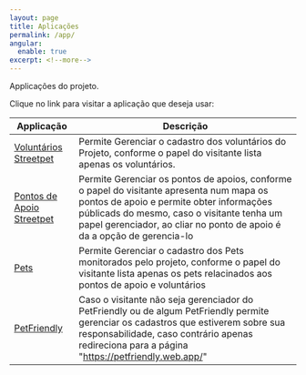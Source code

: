 ```yaml
---
layout: page
title: Aplicações
permalink: /app/
angular:
  enable: true
excerpt: <!--more-->
---
```


Applicações do projeto.

<!--more-->

Clique no link para visitar a aplicação que deseja usar:

| Applicação | Descrição |
| ---------- | --------- |
| [Voluntários Streetpet](./voluntarios) | Permite Gerenciar o cadastro dos voluntários do Projeto, conforme o papel do visitante lista apenas os voluntários. |
| [Pontos de Apoio Streetpet](./pontos) | Permite Gerenciar os pontos de apoios, conforme o papel do visitante apresenta num mapa os pontos de apoio e permite obter informações públicads do mesmo, caso o visitante tenha um papel gerenciador, ao cliar no ponto de apoio é da a opção de gerencia-lo |
| [Pets](./pets) | Permite Gerenciar o cadastro dos Pets monitorados pelo projeto, conforme o papel do visitante lista apenas os pets relacinados aos pontos de apoio e voluntários |
| [PetFriendly](./petfriendly) | Caso o visitante não seja gerenciador do PetFriendly ou de algum PetFriendly permite gerenciar os cadastros que estiverem sobre sua responsabilidade, caso contrário apenas redireciona para a página "https://petfriendly.web.app/" |